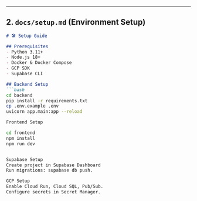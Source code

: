 
---

## 2. `docs/setup.md` (Environment Setup)

```markdown
# 🛠 Setup Guide

## Prerequisites
- Python 3.11+
- Node.js 18+
- Docker & Docker Compose
- GCP SDK
- Supabase CLI

## Backend Setup
```bash
cd backend
pip install -r requirements.txt
cp .env.example .env
uvicorn app.main:app --reload

Frontend Setup

cd frontend
npm install
npm run dev


Supabase Setup
Create project in Supabase Dashboard
Run migrations: supabase db push.

GCP Setup
Enable Cloud Run, Cloud SQL, Pub/Sub.
Configure secrets in Secret Manager.

